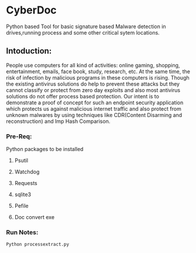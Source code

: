 # CyberDoc

Python based Tool for basic signature based Malware detection in drives,running process and some other critical sytem locations.


 ## Intoduction:

  People use computers for all kind of activities: online gaming, shopping, entertainment,
emails, face book, study, research, etc. At the same time, the risk of infection by malicious
programs in these computers is rising. Though the existing antivirus solutions do help to
prevent these attacks but they cannot classify or protect from zero day exploits and also
most antivirus solutions do not offer process based protection. Our intent is to demonstrate a proof of concept for such  an
endpoint security application which protects us against malicious internet traffic and also
protect from unknown malwares by using techniques like CDR(Content Disarming and
reconstruction) and Imp Hash Comparison. 

### Pre-Req:

  Python packages to be installed
  
1. Psutil

2. Watchdog

3. Requests

4. sqlite3

5. Pefile

6. Doc convert exe

### Run Notes:

    Python processextract.py

